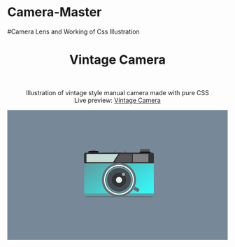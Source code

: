 # Camera-Master
#Camera Lens and Working of Css Illustration 
<h1 align="center">Vintage Camera</h1><br>
<p align="center">Illustration of vintage style manual camera made with pure CSS<br>
Live preview: <a href="https://github.com/Gaurav3170/Camera-Master">Vintage Camera</a><br>

<p align="center">
<img src="camera.jpg" width="850" alt="Vintage Camera"></p>

